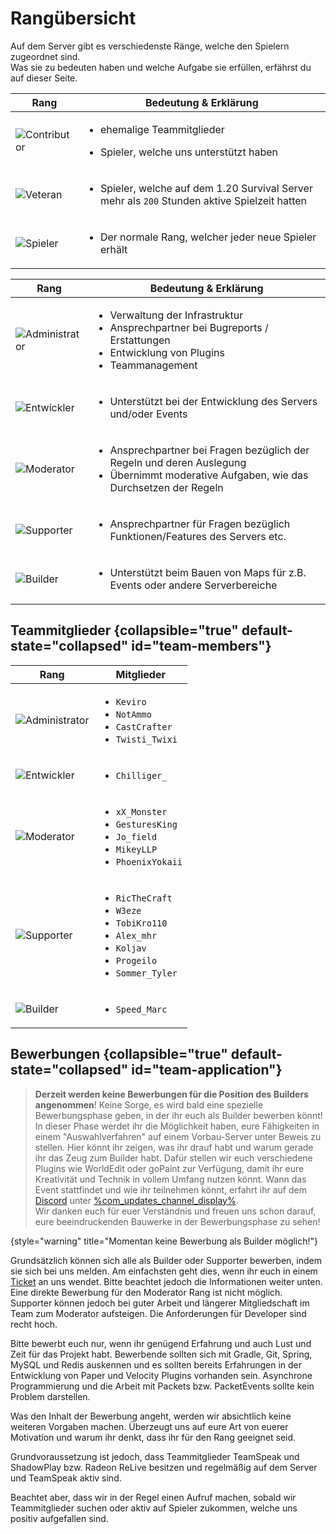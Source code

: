 # Rangübersicht

Auf dem Server gibt es verschiedenste Ränge, welche den Spielern zugeordnet sind.\
Was sie zu bedeuten haben und welche Aufgabe sie erfüllen, erfährst du auf dieser Seite.

<tabs>

<tab title="Spieler Ränge" id="player-ranks" >

| Rang                            | Bedeutung & Erklärung                                                                                         |
|---------------------------------|---------------------------------------------------------------------------------------------------------------|
| ![Contributor](contributor.png) | <ul><li>ehemalige Teammitglieder</li></ul>  <ul><li>Spieler, welche uns unterstützt haben</li></ul>           |
| ![Veteran](veteran.png)         | <ul><li>Spieler, welche auf dem 1.20 Survival Server mehr als `200` Stunden aktive Spielzeit hatten</li></ul> |
| ![Spieler](spieler.png)         | <ul><li>Der normale Rang, welcher jeder neue Spieler erhält </li></ul>                                        |

</tab>

<tab title="Team Ränge" id="team-ranks">

| Rang                                | Bedeutung & Erklärung                                                                                                                                       |
|-------------------------------------|-------------------------------------------------------------------------------------------------------------------------------------------------------------|
| ![Administrator](administrator.png) | <ul><li>Verwaltung der Infrastruktur</li><li>Ansprechpartner bei Bugreports / Erstattungen</li><li>Entwicklung von Plugins</li><li>Teammanagement</li></ul> |
| ![Entwickler](developer.png)        | <ul><li>Unterstützt bei der Entwicklung des Servers und/oder Events</li></ul>                                                                               |
| ![Moderator](moderator.png)         | <ul><li>Ansprechpartner bei Fragen bezüglich der Regeln und deren Auslegung</li><li>Übernimmt moderative Aufgaben, wie das Durchsetzen der Regeln</li></ul> |
| ![Supporter](supporter.png)         | <ul><li>Ansprechpartner für Fragen bezüglich Funktionen/Features des Servers etc.</li></ul>                                                                 |
| ![Builder](builder.png)             | <ul><li>Unterstützt beim Bauen von Maps für z.B. Events oder andere Serverbereiche</li></ul>                                                                |

</tab>

</tabs>

## Teammitglieder {collapsible="true" default-state="collapsed" id="team-members"}

| Rang                                | Mitglieder                                                                                                                                         |
|-------------------------------------|----------------------------------------------------------------------------------------------------------------------------------------------------|
| ![Administrator](administrator.png) | <ul><li>`Keviro`</li><li>`NotAmmo`</li><li>`CastCrafter`</li><li>`Twisti_Twixi`</li></ul>                                                          |
| ![Entwickler](developer.png)        | <ul><li>`Chilliger_`</li></ul>                                                                                                                     |
| ![Moderator](moderator.png)         | <ul><li>`xX_Monster`</li><li>`GesturesKing`</li><li>`Jo_field`</li><li>`MikeyLLP`</li><li>`PhoenixYokaii`</li></ul>                                |
| ![Supporter](supporter.png)         | <ul><li>`RicTheCraft`</li><li>`W3eze`</li><li>`TobiKro110`</li><li>`Alex_mhr`</li><li>`Koljav`</li><li>`Progeilo`</li><li>`Sommer_Tyler`</li></ul> |
| ![Builder](builder.png)             | <ul><li>`Speed_Marc`</li></ul>                                                                                                                     |

## Bewerbungen {collapsible="true" default-state="collapsed" id="team-application"}

<deflist>
<def title="Bewerbung als Builder oder Supporter">

> **Derzeit werden keine Bewerbungen für die Position des Builders angenommen**!
> Keine Sorge, es wird bald eine spezielle Bewerbungsphase geben, in der ihr euch als Builder bewerben könnt!
> In dieser Phase werdet ihr die Möglichkeit haben, eure Fähigkeiten in einem "Auswahlverfahren" auf einem Vorbau-Server
> unter Beweis zu stellen.
> Hier könnt ihr zeigen, was ihr drauf habt und warum gerade ihr das Zeug zum Builder habt.
> Dafür stellen wir euch verschiedene Plugins wie WorldEdit oder goPaint zur Verfügung, damit ihr eure Kreativität und
> Technik in vollem Umfang nutzen könnt.
> Wann das Event stattfindet und wie ihr teilnehmen könnt, erfahrt ihr auf dem [Discord](%dc_link%)
> unter [%com_updates_channel_display%](%com_updates_channel%).
\
> Wir danken euch für euer Verständnis und freuen uns schon darauf, eure beeindruckenden Bauwerke in der Bewerbungsphase
> zu sehen!
>
{style="warning" title="Momentan keine Bewerbung als Builder möglich!"}

Grundsätzlich können sich alle als Builder oder Supporter bewerben, indem sie sich bei uns melden.
Am einfachsten geht dies, wenn ihr euch in einem
<a href="%tickets_channel%">Ticket</a>
 an uns wendet. Bitte beachtet jedoch die Informationen weiter unten.
</def>
<def title="Bewerbung als Moderator">
Eine direkte Bewerbung für den Moderator Rang ist nicht möglich. Supporter können jedoch bei guter Arbeit und längerer Mitgliedschaft im Team zum Moderator aufsteigen.
</def>
<def title="Bewerbung als Developer" id="dev-application">
Die Anforderungen für Developer sind recht hoch. 

Bitte bewerbt euch nur, wenn ihr genügend Erfahrung und auch Lust und Zeit
für das Projekt habt.
Bewerbende sollten sich mit Gradle, Git, Spring, MySQL und Redis auskennen und es sollten bereits
Erfahrungen in der Entwicklung von Paper und Velocity Plugins vorhanden sein.
Asynchrone Programmierung und die Arbeit
mit Packets bzw. PacketEvents sollte kein Problem darstellen.
</def>
</deflist>

<note>
Was den Inhalt der Bewerbung angeht, werden wir absichtlich keine weiteren Vorgaben machen.
Überzeugt uns auf eure Art von euerer Motivation und warum ihr denkt, dass ihr für den Rang geeignet seid.

Grundvoraussetzung ist jedoch, dass Teammitglieder TeamSpeak und ShadowPlay bzw. Radeon ReLive
besitzen und regelmäßig
auf dem Server und TeamSpeak aktiv sind.

Beachtet aber, dass wir in der Regel einen Aufruf machen, sobald wir Teammitglieder suchen oder
aktiv auf Spieler zukommen, welche uns positiv aufgefallen sind.
</note>


